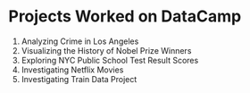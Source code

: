# Projects Worked on DataCamp

1. Analyzing Crime in Los Angeles
2. Visualizing the History of Nobel Prize Winners
3. Exploring NYC Public School Test Result Scores
4. Investigating Netflix Movies
5. Investigating Train Data Project
